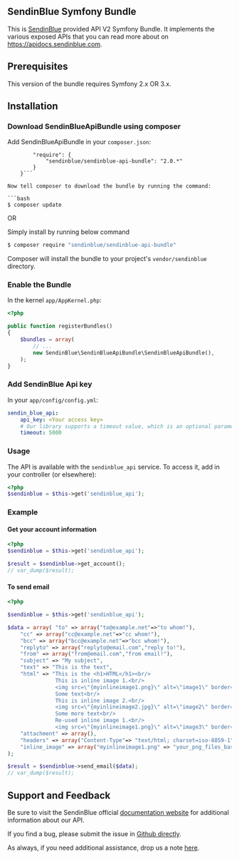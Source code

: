 ## SendinBlue Symfony Bundle

This is [SendinBlue](https://www.sendinblue.com) provided API V2 Symfony Bundle. It implements the various exposed APIs that you can read more about on https://apidocs.sendinblue.com.


## Prerequisites

This version of the bundle requires Symfony 2.x OR 3.x.

## Installation

### Download SendinBlueApiBundle using composer

Add SendinBlueApiBundle in your `composer.json`:

```{
        "require": {
            "sendinblue/sendinblue-api-bundle": "2.0.*"
        }
    }```

Now tell composer to download the bundle by running the command:

```bash
$ composer update
```

OR

Simply install by running below command

```bash
$ composer require "sendinblue/sendinblue-api-bundle"
```

Composer will install the bundle to your project's `vendor/sendinblue` directory.


### Enable the Bundle

In the kernel `app/AppKernel.php`:

```php
<?php

public function registerBundles()
{
    $bundles = array(
        // ...
        new SendinBlue\SendinBlueApiBundle\SendinBlueApiBundle(),
    );
}
```


### Add SendinBlue Api key

In your `app/config/config.yml`:

```yaml
sendin_blue_api:
    api_key: <Your access key>
    # Our library supports a timeout value, which is an optional parameter, default is 30,000 MS ( 30 secs )
    timeout: 5000
```


### Usage

The API is available with the `sendinblue_api` service.
To access it, add in your controller (or elsewhere):

```php
<?php
$sendinblue = $this->get('sendinblue_api');
```

### Example

#### Get your account information

```php
<?php
$sendinblue = $this->get('sendinblue_api');

$result = $sendinblue->get_account();
// var_dump($result);
```

#### To send email
```php
<?php

$sendinblue = $this->get('sendinblue_api');

$data = array( "to" => array("to@example.net"=>"to whom!"),
    "cc" => array("cc@example.net"=>"cc whom!"),
    "bcc" => array("bcc@example.net"=>"bcc whom!"),
    "replyto" => array("replyto@email.com","reply to!"),
    "from" => array("from@email.com","from email!"),
    "subject" => "My subject",
    "text" => "This is the text",
    "html" => "This is the <h1>HTML</h1><br/>
               This is inline image 1.<br/>
               <img src=\"{myinlineimage1.png}\" alt=\"image1\" border=\"0\"><br/>
               Some text<br/>
               This is inline image 2.<br/>
               <img src=\"{myinlineimage2.jpg}\" alt=\"image2\" border=\"0\"><br/>
               Some more text<br/>
               Re-used inline image 1.<br/>
               <img src=\"{myinlineimage1.png}\" alt=\"image3\" border=\"0\">",
    "attachment" => array(),
    "headers" => array("Content-Type"=> "text/html; charset=iso-8859-1","X-param1"=> "value1", "X-param2"=> "value2","X-Mailin-custom"=>"my custom value", "X-Mailin-IP"=> "102.102.1.2", "X-Mailin-Tag" => "My tag"),
    "inline_image" => array("myinlineimage1.png" => "your_png_files_base64_encoded_chunk_data","myinlineimage2.jpg" => "your_jpg_files_base64_encoded_chunk_data")
);

$result = $sendinblue->send_email($data);
// var_dump($result);
```

## Support and Feedback

Be sure to visit the SendinBlue official [documentation website](https://apidocs.sendinblue.com) for additional information about our API.

If you find a bug, please submit the issue in [Github directly](https://github.com/mailin-api/sendinblue-api-bundle/issues).

As always, if you need additional assistance, drop us a note [here](https://apidocs.sendinblue.com/support/).
